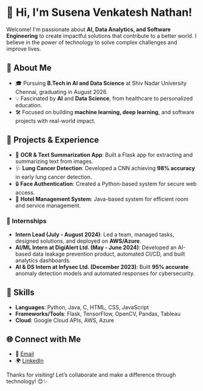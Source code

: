 

# 👋 Hi, I'm Susena Venkatesh Nathan!

Welcome! I'm passionate about **AI, Data Analytics, and Software Engineering** to create impactful solutions that contribute to a better world. I believe in the power of technology to solve complex challenges and improve lives.

## 🌱 About Me
- 🎓 Pursuing **B.Tech in AI and Data Science** at Shiv Nadar University Chennai, graduating in August 2026.
- 💡 Fascinated by **AI** and **Data Science**, from healthcare to personalized education.
- 🛠️ Focused on building **machine learning, deep learning**, and software projects with real-world impact.

## 🚀 Projects & Experience
- 📄 **OCR & Text Summarization App**: Built a Flask app for extracting and summarizing text from images.
- 🩺 **Lung Cancer Detection**: Developed a CNN achieving **98% accuracy** in early lung cancer detection.
- 🔒 **Face Authentication**: Created a Python-based system for secure web access.
- 🏨 **Hotel Management System**: Java-based system for efficient room and service management.

### 💼 Internships
- **Intern Lead (July - August 2024)**: Led a team, managed tasks, designed solutions, and deployed on **AWS/Azure**.
- **AI/ML Intern at DigiAlert Ltd. (May - June 2024)**: Developed an AI-based data leakage prevention product, automated CI/CD, and built analytics dashboards.
- **AI & DS Intern at Infysec Ltd. (December 2023)**: Built **95% accurate** anomaly detection models and automated responses for cybersecurity.

## 💼 Skills
- **Languages**: Python, Java, C, HTML, CSS, JavaScript
- **Frameworks/Tools**: Flask, TensorFlow, OpenCV, Pandas, Tableau
- **Cloud**: Google Cloud APIs, AWS, Azure

## 🌐 Connect with Me
- 📧 [Email](mailto:susena22110292@snuchennai.edu.in)
- 🌍 [LinkedIn](https://www.linkedin.com/in/susena-venkatesh-nathan/)

Thanks for visiting! Let’s collaborate and make a difference through technology! 😊✨
